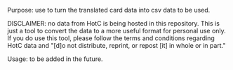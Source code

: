 Purpose:
use to turn the translated card data into csv data to be used.

DISCLAIMER: no data from HotC is being hosted in this repository. This is just a tool to convert the data to a more useful format for personal use only.
If you do use this tool, please follow the terms and conditions regarding HotC data and "\[d]o not distribute, reprint, or repost \[it] in whole or in part."

Usage:
to be added in the future.